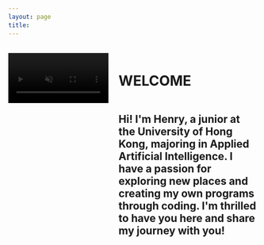 ```yaml
---
layout: page
title: 
---
```


<br>

<style>
video, .fallback-image {
    max-width: 40%;
    height: auto;
    filter: brightness(60%); /* Make the video darker */
}

.image-left, .image-right {
    margin: 1em 0;
}

@media (min-width: 20em) {
    .image-left, .image-right {
        display: flex;
        align-items: flex-start;
    }

    .image-left video, .image-left .fallback-image {
        margin-right: 1.5em;
        float: left; /* fallback */
    }

    .image-right video, .image-right .fallback-image {
        order: 1;
        margin-left: 1.5em;
        float: right; /* fallback */
    }
    
    /* clearfix for fallback */
    .image-left::after,
    .image-right::after {
        content: "";
        display: block;
        clear: both;
    }
}

@media (min-width: 30em) {
    .image-left video, .image-left .fallback-image, .image-right video, .image-right .fallback-image {
        flex-shrink: 0;
    }
}

.welcome-text {
    flex: 2;
    display: flex;
    flex-direction: column;
    justify-content: space-between; /* Distribute space evenly between children */
    height: 100%; /* Ensure it takes up the full height of the container */
}

</style>

<div class="image-left container" style="margin: auto;">
   <video id="videoElement" muted autoplay loop playsinline>
      <source src="/assets/vid/travel.mp4" type="video/mp4">
   </video>
   <img src="/assets/img/travel.jpg" alt="Travel" class="fallback-image" style="display: none;">
   <div class="welcome-text">
      <h1 id="welcomeTitle">WELCOME</h1>
      <h2 id="welcomeSubtitle">Hi! I'm Henry, a junior at the University of Hong Kong, majoring in Applied Artificial Intelligence. I have a passion for exploring new places and creating my own programs through coding. I'm thrilled to have you here and share my journey with you!</h2>
   </div>
</div>

<script>
    function getTextWidth(text, font) {
        const canvas = getTextWidth.canvas || (getTextWidth.canvas = document.createElement("canvas"));
        const context = canvas.getContext("2d");
        context.font = font;
        const metrics = context.measureText(text);
        return metrics.width;
    }

    function getCssStyle(element, prop) {
        return window.getComputedStyle(element, null).getPropertyValue(prop);
    }

    function getCanvasFont(el = document.body) {
        const fontWeight = getCssStyle(el, 'font-weight') || 'normal';
        const fontSize = getCssStyle(el, 'font-size') || '16px';
        const fontFamily = getCssStyle(el, 'font-family') || 'Times New Roman';
        return `${fontWeight} ${fontSize} ${fontFamily}`;
    }

    function adjustFontSizeAndLineHeight() {
        const videoElement = document.getElementById('videoElement');
        const titleElement = document.getElementById('welcomeTitle');
        const subtitleElement = document.getElementById('welcomeSubtitle');

        const videoHeight = videoElement.clientHeight;
        const availableWidth = document.querySelector('.welcome-text').clientWidth;

        // Adjust the font size of the title to fit the width
        let fontSize = 1; // Start with a smaller font size
        let subtitlelineHeight = 1.2;
        titleElement.style.fontSize = `${fontSize}em`;
        titleElement.style.lineHeight = `${titlelineHeight}`;
        let textWidth = getTextWidth(titleElement.textContent, getCanvasFont(titleElement));
        while (textWidth < availableWidth && fontSize < 5) { // Constrain max font size to 5em
            fontSize += 0.1;
            titlelineHeight += 0.1;
            titleElement.style.fontSize = `${fontSize}em`;
            titleElement.style.lineHeight = titlelineHeight;
            textWidth = getTextWidth(titleElement.textContent, getCanvasFont(titleElement));
        }

        // Adjust the font size of the subtitle to match the height of the video
        let subtitleFontSize = 0.6;
        let subtitlelineHeight = 1;
        subtitleElement.style.fontSize = `${subtitleFontSize}em`;
        subtitleElement.style.lineHeight = `${subtitlelineHeight}`;
        let subtitleHeight = subtitleElement.clientHeight;
        while (subtitleHeight < videoHeight && subtitleFontSize < 3) { // Constrain max font size to 3em
            subtitleFontSize += 0.1;
            subtitlelineHeight += 0.1;
            subtitleElement.style.fontSize = `${subtitleFontSize}em`;
            subtitleElement.style.lineHeight = subtitlelineHeight;
            subtitleHeight = subtitleElement.clientHeight;
        }

        // Reduce font size and line height if subtitle exceeds video height
        while (subtitleHeight > videoHeight && subtitleFontSize > 0.5) { // Ensure font size does not go below 0.5em
            subtitleFontSize -= 0.1;
            subtitlelineHeight -= 0.1;
            subtitleElement.style.fontSize = `${subtitleFontSize}em`;
            subtitleElement.style.lineHeight = `${subtitlelineHeight}`;
            subtitleHeight = subtitleElement.clientHeight;
        }
    }

    function checkVideoCompatibility() {
        const videoElement = document.getElementById('videoElement');
        const fallbackImage = document.querySelector('.fallback-image');

        // Check if the video is playable
        videoElement.addEventListener('error', () => {
            videoElement.style.display = 'none';
            fallbackImage.style.display = 'block';
        });

        // Attempt to play the video, if it fails, switch to the fallback image
        videoElement.play().catch(() => {
            videoElement.style.display = 'none';
            fallbackImage.style.display = 'block';
        });
    }

    window.onload = () => {
        adjustFontSizeAndLineHeight();
        checkVideoCompatibility();
    };
    window.onresize = adjustFontSizeAndLineHeight;

    // Mute/unmute button
    const videoElement = document.getElementById('videoElement');
    videoElement.addEventListener('click', () => {
        videoElement.muted = !videoElement.muted;
    });
</script>